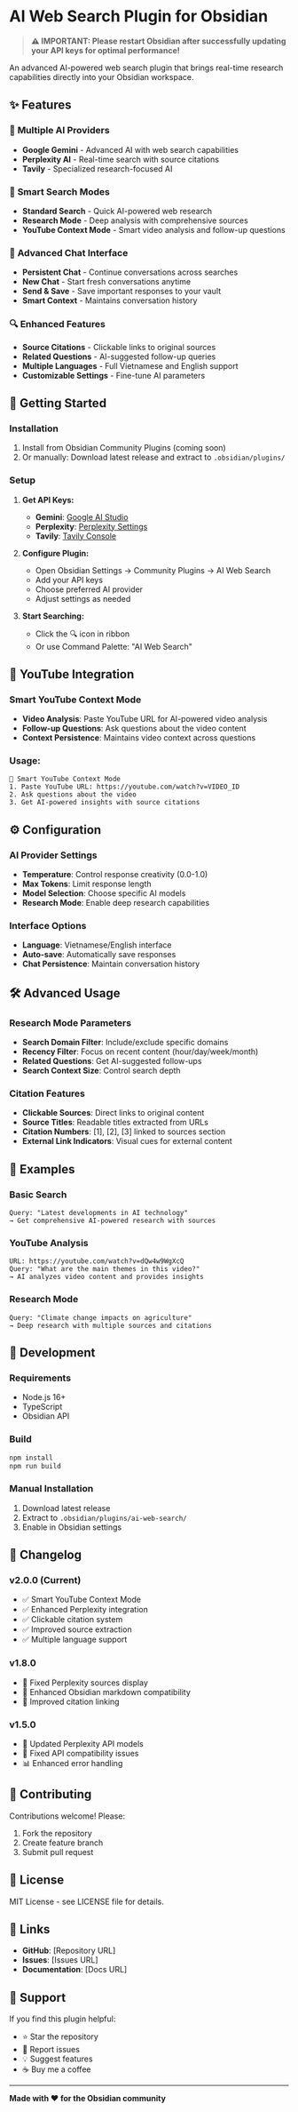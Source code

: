 # AI Web Search Plugin for Obsidian

> **⚠️ IMPORTANT: Please restart Obsidian after successfully updating your API keys for optimal performance!**

An advanced AI-powered web search plugin that brings real-time research capabilities directly into your Obsidian workspace.

## ✨ Features

### 🤖 **Multiple AI Providers**
- **Google Gemini** - Advanced AI with web search capabilities
- **Perplexity AI** - Real-time search with source citations  
- **Tavily** - Specialized research-focused AI

### 🎯 **Smart Search Modes**
- **Standard Search** - Quick AI-powered web research
- **Research Mode** - Deep analysis with comprehensive sources
- **YouTube Context Mode** - Smart video analysis and follow-up questions

### 💬 **Advanced Chat Interface**
- **Persistent Chat** - Continue conversations across searches
- **New Chat** - Start fresh conversations anytime
- **Send & Save** - Save important responses to your vault
- **Smart Context** - Maintains conversation history

### 🔍 **Enhanced Features**
- **Source Citations** - Clickable links to original sources
- **Related Questions** - AI-suggested follow-up queries
- **Multiple Languages** - Full Vietnamese and English support
- **Customizable Settings** - Fine-tune AI parameters

## 🚀 Getting Started

### Installation

1. Install from Obsidian Community Plugins (coming soon)
2. Or manually: Download latest release and extract to `.obsidian/plugins/`

### Setup

1. **Get API Keys:**
   - **Gemini**: [Google AI Studio](https://makersuite.google.com/app/apikey)
   - **Perplexity**: [Perplexity Settings](https://www.perplexity.ai/settings/api)
   - **Tavily**: [Tavily Console](https://app.tavily.com/)

2. **Configure Plugin:**
   - Open Obsidian Settings → Community Plugins → AI Web Search
   - Add your API keys
   - Choose preferred AI provider
   - Adjust settings as needed

3. **Start Searching:**
   - Click the 🔍 icon in ribbon
   - Or use Command Palette: "AI Web Search"

## 🎥 YouTube Integration

### Smart YouTube Context Mode
- **Video Analysis**: Paste YouTube URL for AI-powered video analysis
- **Follow-up Questions**: Ask questions about the video content
- **Context Persistence**: Maintains video context across questions

### Usage:
```
🎥 Smart YouTube Context Mode
1. Paste YouTube URL: https://youtube.com/watch?v=VIDEO_ID
2. Ask questions about the video
3. Get AI-powered insights with source citations
```

## ⚙️ Configuration

### AI Provider Settings
- **Temperature**: Control response creativity (0.0-1.0)
- **Max Tokens**: Limit response length
- **Model Selection**: Choose specific AI models
- **Research Mode**: Enable deep research capabilities

### Interface Options
- **Language**: Vietnamese/English interface
- **Auto-save**: Automatically save responses
- **Chat Persistence**: Maintain conversation history

## 🛠️ Advanced Usage

### Research Mode Parameters
- **Search Domain Filter**: Include/exclude specific domains
- **Recency Filter**: Focus on recent content (hour/day/week/month)
- **Related Questions**: Get AI-suggested follow-ups
- **Search Context Size**: Control search depth

### Citation Features
- **Clickable Sources**: Direct links to original content
- **Source Titles**: Readable titles extracted from URLs
- **Citation Numbers**: [1], [2], [3] linked to sources section
- **External Link Indicators**: Visual cues for external content

## 📖 Examples

### Basic Search
```
Query: "Latest developments in AI technology"
→ Get comprehensive AI-powered research with sources
```

### YouTube Analysis
```
URL: https://youtube.com/watch?v=dQw4w9WgXcQ
Query: "What are the main themes in this video?"
→ AI analyzes video content and provides insights
```

### Research Mode
```
Query: "Climate change impacts on agriculture"
→ Deep research with multiple sources and citations
```

## 🔧 Development

### Requirements
- Node.js 16+
- TypeScript
- Obsidian API

### Build
```bash
npm install
npm run build
```

### Manual Installation
1. Download latest release
2. Extract to `.obsidian/plugins/ai-web-search/`
3. Enable in Obsidian settings

## 📝 Changelog

### v2.0.0 (Current)
- ✅ Smart YouTube Context Mode
- ✅ Enhanced Perplexity integration
- ✅ Clickable citation system
- ✅ Improved source extraction
- ✅ Multiple language support

### v1.8.0
- 🔧 Fixed Perplexity sources display
- 🎨 Enhanced Obsidian markdown compatibility
- 🔗 Improved citation linking

### v1.5.0
- 🚀 Updated Perplexity API models
- 🔧 Fixed API compatibility issues
- 📊 Enhanced error handling

## 🤝 Contributing

Contributions welcome! Please:
1. Fork the repository
2. Create feature branch
3. Submit pull request

## 📄 License

MIT License - see LICENSE file for details.

## 🔗 Links

- **GitHub**: [Repository URL]
- **Issues**: [Issues URL]
- **Documentation**: [Docs URL]

## 💝 Support

If you find this plugin helpful:
- ⭐ Star the repository
- 🐛 Report issues
- 💡 Suggest features
- ☕ Buy me a coffee

---

**Made with ❤️ for the Obsidian community**

